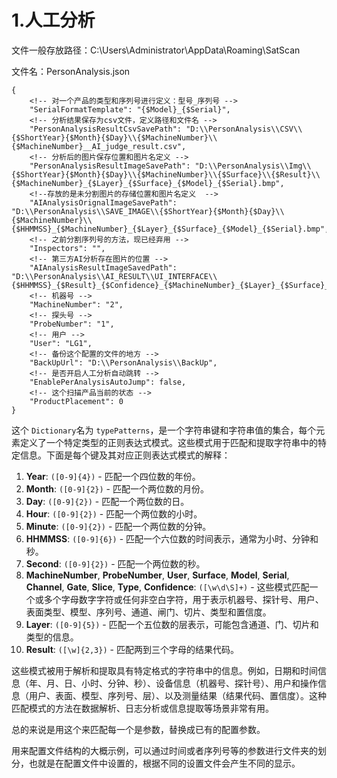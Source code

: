 # 1.人工分析

文件一般存放路径：C:\Users\Administrator\AppData\Roaming\SatScan

文件名：PersonAnalysis.json

```
{
    <!-- 对一个产品的类型和序列号进行定义：型号_序列号 -->
    "SerialFormatTemplate": "{$Model}_{$Serial}",
    <!-- 分析结果保存为csv文件，定义路径和文件名 -->
    "PersonAnalysisResultCsvSavePath": "D:\\PersonAnalysis\\CSV\\{$ShortYear}{$Month}{$Day}\\{$MachineNumber}\\{$MachineNumber}__AI_judge_result.csv",
    <!-- 分析后的图片保存位置和图片名定义 -->
    "PersonAnalysisResultImageSavePath": "D:\\PersonAnalysis\\Img\\{$ShortYear}{$Month}{$Day}\\{$MachineNumber}\\{$Surface}\\{$Result}\\{$MachineNumber}_{$Layer}_{$Surface}_{$Model}_{$Serial}.bmp",
    <!--存放的是未分割图片的存储位置和图片名定义  -->
    "AIAnalysisOrignalImageSavePath": "D:\\PersonAnalysis\\SAVE_IMAGE\\{$ShortYear}{$Month}{$Day}\\{$MachineNumber}\\{$HHMMSS}_{$MachineNumber}_{$Layer}_{$Surface}_{$Model}_{$Serial}.bmp",
    <!-- 之前分割序列号的方法，现已经弃用 -->
    "Inspectors": "",
    <!-- 第三方AI分析存在图片的位置 -->
    "AIAnalysisResultImageSavedPath": "D:\\PersonAnalysis\\AI_RESULT\\UI_INTERFACE\\{$HHMMSS}_{$Result}_{$Confidence}_{$MachineNumber}_{$Layer}_{$Surface}_{$Model}_{$Serial}.bmp",
    <!-- 机器号 -->
    "MachineNumber": "2",
    <!-- 探头号 -->
    "ProbeNumber": "1",
    <!-- 用户 -->
    "User": "LG1",
    <!-- 备份这个配置的文件的地方 -->
    "BackUpUrl": "D:\\PersonAnalysis\\BackUp",
    <!-- 是否开启人工分析自动跳转 -->
    "EnablePerAnalysisAutoJump": false,
    <!-- 这个扫描产品当前的状态 -->
    "ProductPlacement": 0
}
```

这个 `Dictionary`名为 `typePatterns`，是一个字符串键和字符串值的集合，每个元素定义了一个特定类型的正则表达式模式。这些模式用于匹配和提取字符串中的特定信息。下面是每个键及其对应正则表达式模式的解释：

1. **Year**: `([0-9]{4})` - 匹配一个四位数的年份。
2. **Month**: `([0-9]{2})` - 匹配一个两位数的月份。
3. **Day**: `([0-9]{2})` - 匹配一个两位数的日。
4. **Hour**: `([0-9]{2})` - 匹配一个两位数的小时。
5. **Minute**: `([0-9]{2})` - 匹配一个两位数的分钟。
6. **HHMMSS**: `([0-9]{6})` - 匹配一个六位数的时间表示，通常为小时、分钟和秒。
7. **Second**: `([0-9]{2})` - 匹配一个两位数的秒。
8. **MachineNumber**, **ProbeNumber**, **User**, **Surface**, **Model**, **Serial**, **Channel**, **Gate**, **Slice**, **Type**, **Confidence**: `([\w\d\S]+)` - 这些模式匹配一个或多个字母数字字符或任何非空白字符，用于表示机器号、探针号、用户、表面类型、模型、序列号、通道、闸门、切片、类型和置信度。
9. **Layer**: `([0-9]{5})` - 匹配一个五位数的层表示，可能包含通道、门、切片和类型的信息。
10. **Result**: `([\w]{2,3})` - 匹配两到三个字母的结果代码。

这些模式被用于解析和提取具有特定格式的字符串中的信息。例如，日期和时间信息（年、月、日、小时、分钟、秒）、设备信息（机器号、探针号）、用户和操作信息（用户、表面、模型、序列号、层）、以及测量结果（结果代码、置信度）。这种匹配模式的方法在数据解析、日志分析或信息提取等场景非常有用。

总的来说是用这个来匹配每一个是参数，替换成已有的配置参数。

用来配置文件结构的大概示例，可以通过时间或者序列号等的参数进行文件夹的划分，也就是在配置文件中设置的，根据不同的设置文件会产生不同的显示。
